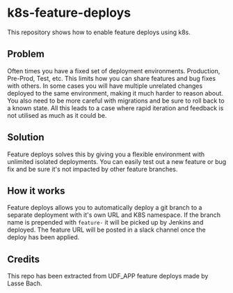 # k8s-feature-deploys

This repository shows how to enable feature deploys using k8s.

## Problem

Often times you have a fixed set of deployment environments. Production,
Pre-Prod, Test, etc. This limits how you can share features and bug
fixes with others. In some cases you will have multiple unrelated changes
deployed to the same environment, making it much harder to reason about. You
also need to be more careful with migrations and be sure to roll back to a known
state. All this leads to a case where rapid iteration and feedback is not
utilised as much as it could be.

## Solution

Feature deploys solves this by giving you a flexible environment with unlimited
isolated deployments. You can easily test out a new feature or bug fix and be
sure it's not impacted by other feature branches.

## How it works

Feature deploys allows you to automatically deploy a git branch to a separate
deployment with it's own URL and K8S namespace. If the branch name is
prepended with `feature-` it will be picked up by Jenkins and deployed. The
feature URL will be posted in a slack channel once the deploy has been applied.

## Credits

This repo has been extracted from UDF_APP feature deploys made by Lasse Bach.
